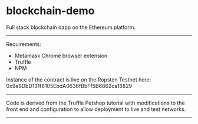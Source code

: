 # blockchain-demo

Full stack blockchain dapp on the Ethereum platform. 

------

Requirements:

- Metamask Chrome browser extension
- Truffle
- NPM

Instance of the contract is live on the Ropsten Testnet here: 
0x9e9DbD131f8105EbdA0636fBbFf5B6862ca18829

------

Code is derived from the Truffle Petshop tutorial with modifications to the
front end and configuration to allow deployment to live and test networks.

-------
